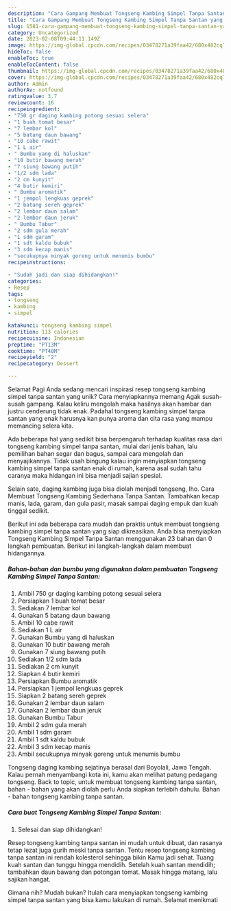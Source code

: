 ```yaml
---
description: "Cara Gampang Membuat Tongseng Kambing Simpel Tanpa Santan yang Enak, Lezat"
title: "Cara Gampang Membuat Tongseng Kambing Simpel Tanpa Santan yang Enak, Lezat"
slug: 1581-cara-gampang-membuat-tongseng-kambing-simpel-tanpa-santan-yang-enak-lezat
category: Uncategorized
date: 2023-02-08T09:44:11.149Z
image: https://img-global.cpcdn.com/recipes/03478271a39faa42/680x482cq70/tongseng-kambing-simpel-tanpa-santan-foto-resep-utama.jpg
hideToc: false
enableToc: true
enableTocContent: false
thumbnail: https://img-global.cpcdn.com/recipes/03478271a39faa42/680x482cq70/tongseng-kambing-simpel-tanpa-santan-foto-resep-utama.jpg
cover: https://img-global.cpcdn.com/recipes/03478271a39faa42/680x482cq70/tongseng-kambing-simpel-tanpa-santan-foto-resep-utama.jpg
author: Admin
authorAv: notfound
ratingvalue: 3.7
reviewcount: 16
recipeingredient:
- "750 gr daging kambing potong sesuai selera"
- "1 buah tomat besar"
- "7 lembar kol"
- "5 batang daun bawang"
- "10 cabe rawit"
- "1 L air"
- " Bumbu yang di haluskan"
- "10 butir bawang merah"
- "7 siung bawang putih"
- "1/2 sdm lada"
- "2 cm kunyit"
- "4 butir kemiri"
- " Bumbu aromatik"
- "1 jempol lengkuas geprek"
- "2 batang sereh geprek"
- "2 lembar daun salam"
- "2 lembar daun jeruk"
- " Bumbu Tabur"
- "2 sdm gula merah"
- "1 sdm garam"
- "1 sdt kaldu bubuk"
- "3 sdm kecap manis"
- "secukupnya minyak goreng untuk menumis bumbu"
recipeinstructions:

- "Sudah jadi dan siap dihidangkan!"
categories:
- Resep
tags:
- tongseng
- kambing
- simpel

katakunci: tongseng kambing simpel 
nutrition: 113 calories
recipecuisine: Indonesian
preptime: "PT13M"
cooktime: "PT40M"
recipeyield: "2"
recipecategory: Dessert

---
```



Selamat Pagi Anda sedang mencari inspirasi resep tongseng kambing simpel tanpa santan yang unik? Cara menyiapkannya memang Agak susah-susah gampang. Kalau keliru mengolah maka hasilnya akan hambar dan justru cenderung tidak enak. Padahal tongseng kambing simpel tanpa santan yang enak harusnya kan punya aroma dan cita rasa yang mampu memancing selera kita.


Ada beberapa hal yang sedikit bisa berpengaruh terhadap kualitas rasa dari tongseng kambing simpel tanpa santan, mulai dari jenis bahan, lalu pemilihan bahan segar dan bagus, sampai cara mengolah dan menyajikannya. Tidak usah bingung kalau ingin menyiapkan tongseng kambing simpel tanpa santan enak di rumah, karena asal sudah tahu caranya maka hidangan ini bisa menjadi sajian spesial.

Selain sate, daging kambing juga bisa diolah menjadi tongseng, lho. Cara Membuat Tongseng Kambing Sederhana Tanpa Santan. Tambahkan kecap manis, lada, garam, dan gula pasir, masak sampai daging empuk dan kuah tinggal sedikit.


Berikut ini ada beberapa cara mudah dan praktis untuk membuat tongseng kambing simpel tanpa santan yang siap dikreasikan. Anda bisa menyiapkan Tongseng Kambing Simpel Tanpa Santan menggunakan 23 bahan dan 0 langkah pembuatan. Berikut ini langkah-langkah dalam membuat hidangannya.

<!--inarticleads1-->

##### Bahan-bahan dan bumbu yang digunakan dalam pembuatan Tongseng Kambing Simpel Tanpa Santan:

1. Ambil 750 gr daging kambing potong sesuai selera
1. Persiapkan 1 buah tomat besar
1. Sediakan 7 lembar kol
1. Gunakan 5 batang daun bawang
1. Ambil 10 cabe rawit
1. Sediakan 1 L air
1. Gunakan  Bumbu yang di haluskan
1. Gunakan 10 butir bawang merah
1. Gunakan 7 siung bawang putih
1. Sediakan 1/2 sdm lada
1. Sediakan 2 cm kunyit
1. Siapkan 4 butir kemiri
1. Persiapkan  Bumbu aromatik
1. Persiapkan 1 jempol lengkuas geprek
1. Siapkan 2 batang sereh geprek
1. Gunakan 2 lembar daun salam
1. Gunakan 2 lembar daun jeruk
1. Gunakan  Bumbu Tabur
1. Ambil 2 sdm gula merah
1. Ambil 1 sdm garam
1. Ambil 1 sdt kaldu bubuk
1. Ambil 3 sdm kecap manis
1. Ambil secukupnya minyak goreng untuk menumis bumbu


Tongseng daging kambing sejatinya berasal dari Boyolali, Jawa Tengah. Kalau pernah menyambangi kota ini, kamu akan melihat patung pedagang tongseng. Back to topic, untuk membuat tongseng kambing tanpa santan, bahan - bahan yang akan diolah perlu Anda siapkan terlebih dahulu. Bahan - bahan tongseng kambing tanpa santan. 

<!--inarticleads2-->

##### Cara buat Tongseng Kambing Simpel Tanpa Santan:


1. Selesai dan siap dihidangkan!

Resep tongseng kambing tanpa santan ini mudah untuk dibuat, dan rasanya tetap lezat juga gurih meski tanpa santan. Tentu resep tongseng kambing tanpa santan ini rendah kolesterol sehingga bikin Kamu jadi sehat. Tuang kuah santan dan tunggu hingga mendidih. Setelah kuah santan mendidih; tambahkan daun bawang dan potongan tomat. Masak hingga matang, lalu sajikan hangat. 

Gimana nih? Mudah bukan? Itulah cara menyiapkan tongseng kambing simpel tanpa santan yang bisa kamu lakukan di rumah. Selamat menikmati
